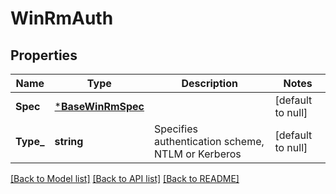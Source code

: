 # WinRmAuth

## Properties
Name | Type | Description | Notes
------------ | ------------- | ------------- | -------------
**Spec** | [***BaseWinRmSpec**](BaseWinRmSpec.md) |  | [default to null]
**Type_** | **string** | Specifies authentication scheme, NTLM or Kerberos | [default to null]

[[Back to Model list]](../README.md#documentation-for-models) [[Back to API list]](../README.md#documentation-for-api-endpoints) [[Back to README]](../README.md)

